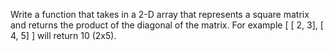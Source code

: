 Write a function that takes in a 2-D array that represents a square matrix and returns the product of the diagonal of the matrix. For example [ [ 2, 3], [ 4, 5] ] will return 10 (2x5).
